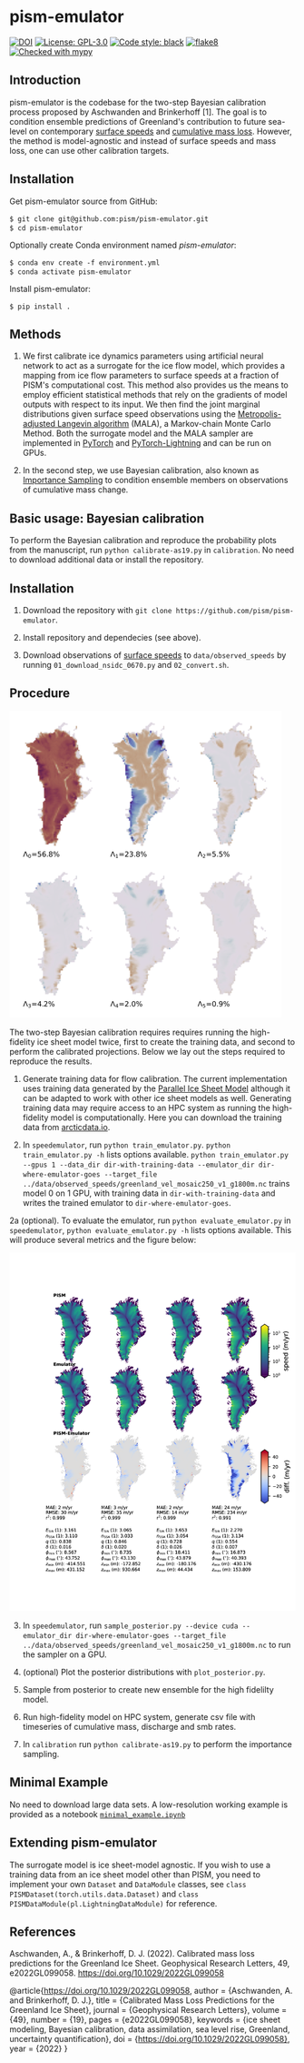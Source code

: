 # pism-emulator

[![DOI](https://zenodo.org/badge/DOI/10.5281/zenodo.6257002.svg)]( https://doi.org/10.5281/zenodo.6257002)
[![License: GPL-3.0](https://img.shields.io:/github/license/pism/pism-emulator)](https://opensource.org/licenses/GPL-3.0)
[![Code style: black](https://img.shields.io/badge/code%20style-black-000000.svg)](https://github.com/psf/black)
[![flake8](https://img.shields.io/badge/flake8-enabled-green)](https://github.com/PyCQA/flake8)
[![Checked with mypy](http://www.mypy-lang.org/static/mypy_badge.svg)](http://mypy-lang.org/)
## Introduction

pism-emulator is the codebase for the two-step Bayesian calibration process proposed by Aschwanden and Brinkerhoff [1]. The goal is to condition ensemble predictions of Greenland's contribution to future sea-level on contemporary [surface speeds](https://nsidc.org/data/NSIDC-0670/versions/1) and [cumulative mass loss](http://imbie.org). However, the method is model-agnostic and instead of surface speeds and mass loss, one can use other calibration targets.

## Installation

Get pism-emulator source from GitHub:

    $ git clone git@github.com:pism/pism-emulator.git
    $ cd pism-emulator

Optionally create Conda environment named *pism-emulator*:

    $ conda env create -f environment.yml
    $ conda activate pism-emulator

Install pism-emulator:

    $ pip install .


## Methods

1. We first calibrate ice dynamics parameters using artificial neural network to act as a surrogate for the ice flow model, which provides a mapping from ice flow parameters to surface speeds at a fraction of PISM's computational cost. This method also provides us the means to employ efficient statistical methods that rely on the gradients of model outputs with respect to its input. We then find the joint marginal distributions given surface speed observations using the [Metropolis-adjusted Langevin algorithm](https://en.wikipedia.org/wiki/Metropolis-adjusted_Langevin_algorithm) (MALA), a Markov-chain Monte Carlo Method. Both the surrogate model and the MALA sampler are implemented in [PyTorch](https://pytorch.org) and [PyTorch-Lightning](https://www.pytorchlightning.ai) and can be run on GPUs.

2. In the second step, we use Bayesian calibration, also known as [Importance Sampling](https://en.wikipedia.org/wiki/Importance_sampling) to condition ensemble members on observations of cumulative mass change.

## Basic usage: Bayesian calibration

To perform the Bayesian calibration and reproduce the probability plots from the manuscript, run `python calibrate-as19.py` in `calibration`. No need to download additional data or install the repository.

## Installation

1. Download the repository with `git clone https://github.com/pism/pism-emulator`.

2. Install repository and dependecies (see above).

3. Download observations of [surface speeds](https://nsidc.org/data/NSIDC-0670/versions/1) to `data/observed_speeds` by running `01_download_nsidc_0670.py` and `02_convert.sh`.

## Procedure

![The first six eigen-glaciers](https://github.com/pism/pism-emulator/blob/main/images/eigenglaciers.png)


The two-step Bayesian calibration requires requires running the high-fidelity ice sheet model twice, first to create the training data, and second to perform the calibrated projections. Below we lay out the steps required to reproduce the results.

1. Generate training data for flow calibration. The current implementation uses training data generated by the [Parallel Ice Sheet Model](https://pism.io) although it can be adapted to work with other ice sheet models as well. Generating training data may require access to an HPC system as running the high-fidelity model is computationally. Here you can download the training data from [arcticdata.io](https://arcticdata.io).

2. In `speedemulator`, run `python train_emulator.py`. `python train_emulator.py -h` lists options available. `python train_emulator.py --gpus 1 --data_dir dir-with-training-data --emulator_dir dir-where-emulator-goes --target_file ../data/observed_speeds/greenland_vel_mosaic250_v1_g1800m.nc` trains model 0 on 1 GPU, with training data in `dir-with-training-data` and writes the trained emulator to `dir-where-emulator-goes`.

2a (optional). To evaluate the emulator, run `python evaluate_emulator.py` in `speedemulator`,  `python evaluate_emulator.py -h` lists options available. This will produce several metrics and the figure below:

![PISM vs Emulator](https://github.com/pism/pism-emulator/blob/main/images/speed_emulator_train.png)


3. In `speedemulator`, run `sample_posterior.py --device cuda --emulator_dir dir-where-emulator-goes --target_file ../data/observed_speeds/greenland_vel_mosaic250_v1_g1800m.nc` to run the sampler on a GPU.

4. (optional) Plot the posterior distributions with `plot_posterior.py`.

5. Sample from posterior to create new ensemble for the high fidelilty model.

6. Run high-fidelity model on HPC system, generate csv file with timeseries of cumulative mass, discharge and smb rates.

7. In `calibration` run `python calibrate-as19.py` to perform the importance sampling.

## Minimal Example

No need to download large data sets. A low-resolution working example is provided as a notebook [`minimal_example.ipynb`](https://github.com/pism/pism-emulator/blob/master/notebooks/minimal_example.ipyng)

## Extending pism-emulator

The surrogate model is ice sheet-model agnostic. If you wish to use a training data from an ice sheet model other than PISM, you need to implement your own `Dataset` and `DataModule` classes, see `class PISMDataset(torch.utils.data.Dataset)` and `class PISMDataModule(pl.LightningDataModule)` for reference.

## References

Aschwanden, A., & Brinkerhoff, D. J. (2022). Calibrated mass loss predictions for the Greenland Ice Sheet. Geophysical Research Letters, 49, e2022GL099058. https://doi.org/10.1029/2022GL099058

@article{https://doi.org/10.1029/2022GL099058,
author = {Aschwanden, A. and Brinkerhoff, D. J.},
title = {Calibrated Mass Loss Predictions for the Greenland Ice Sheet},
journal = {Geophysical Research Letters},
volume = {49},
number = {19},
pages = {e2022GL099058},
keywords = {ice sheet modeling, Bayesian calibration, data assimilation, sea level rise, Greenland, uncertainty quantification},
doi = {https://doi.org/10.1029/2022GL099058},
year = {2022}
}
